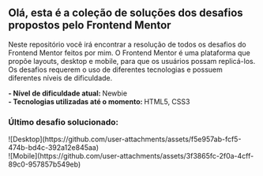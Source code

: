 <h2>Olá, esta é a coleção de soluções dos desafios propostos pelo Frontend Mentor</h2>

Neste repositório você irá encontrar a resolução de todos os desafios do Frontend Mentor feitos por mim. O Frontend Mentor é uma plataforma que propõe layouts, desktop e mobile, para que os usuários possam replicá-los. Os desafios requerem o uso de diferentes tecnologias e possuem diferentes níveis de dificuldade.

<strong>- Nível de dificuldade atual: </strong> Newbie <br>
<strong>- Tecnologias utilizadas até o momento: </strong> HTML5, CSS3

<h3>Último desafio solucionado:</h3>
![Desktop](https://github.com/user-attachments/assets/f5e957ab-fcf5-474b-bd4c-392a12e845aa)
<br>
![Mobile](https://github.com/user-attachments/assets/3f3865fc-2f0a-4cff-89c0-957857b549eb)

